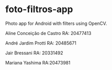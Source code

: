 ﻿# foto-filtros-app
Photo app for Android with filters using OpenCV.

Aline Conceição de Castro RA: 20477413

André Jardim Protti RA: 20485671

Jair Bressani RA: 20331492

Mariana Yashima RA:20473981
